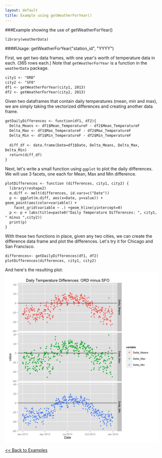 ```yaml
---
layout: default
title: Example using getWeatherForYear()
---
```


###Example showing the use of getWeatherForYear()


    library(weatherData)
	
	
####Usage: getWeatherForYear("station_id", "YYYY")	
	
First, we get two data frames, with one year's worth of temperature data in each. (365 rows each.) Note that `getWeatherForYear` is a function in the `weatherData` package.

    city1 <- "ORD"
    city2 <- "SFO"
    df1 <- getWeatherForYear(city1, 2013)
    df2 <- getWeatherForYear(city2, 2013)
	
	
Given two dataframes that contain daily temperatures (mean, min and max), we are simply taking the vectorized differences and creating another data frame.	
	
    getDailyDifferences <- function(df1, df2){
      Delta_Means <- df1$Mean_TemperatureF - df2$Mean_TemperatureF
      Delta_Max <- df1$Max_TemperatureF - df2$Max_TemperatureF
      Delta_Min <- df1$Min_TemperatureF - df2$Min_TemperatureF
  
      diff_df <- data.frame(Date=df1$Date, Delta_Means, Delta_Max, Delta_Min)
      return(diff_df)
    }

Next, let's write a small function using `ggplot` to plot the daily differences. We will use 3 facets, one each for Mean, Max and Min difference.


    plotDifferences <- function (differences, city1, city2) {
      library(reshape2)
      m.diff <- melt(differences, id.vars=c("Date"))
      p <- ggplot(m.diff, aes(x=Date, y=value)) + geom_point(aes(color=variable)) +  
        facet_grid(variable ~ .) +geom_hline(yintercept=0)
      p <- p + labs(title=paste0("Daily Temperature Differences: ", city1, " minus ",city2))
      print(p)
    }

With these two functions in place, given any two cities, we can create the difference data frame and plot the differences. Let's try it for Chicago and San Francisco.

    differences<- getDailyDifferences(df1, df2)
    plotDifferences(differences, city1, city2)

And here's the resulting plot:
![Plot of Daily Differences](images/ORDSFO.jpeg)
	
[<< Back to Examples](index.html#moreexamples)

